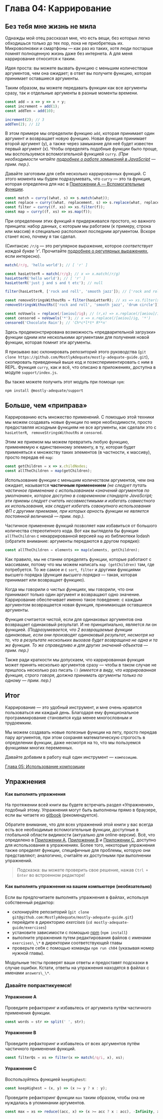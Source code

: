 # Глава 04: Каррирование

## Без тебя мне жизнь не мила

Однажды мой отец рассказал мне, что есть вещи, без которых легко обходишься только до тех пор, пока не приобретешь их. Микроволновки и смартфоны — как раз из таких, хотя люди постарше помнят полноценную жизнь даже без интернета. А для меня каррирование относится к таким.

Идея проста: вы можете вызвать функцию с меньшим количеством аргументов, чем она ожидает; в ответ вы получите функцию, которая принимает оставшиеся аргументы.

Таким образом, вы можете передавать функции как все аргументы сразу, так и отдельные аргументы в разные моменты времени.

```js
const add = x => y => x + y;
const increment = add(1);
const addTen = add(10);

increment(2); // 3
addTen(2); // 12
```

В этом примере мы определили функцию `add`, которая принимает один аргумент и возвращает новую функцию. Новая функция принимает второй аргумент (y), а также через замыкание для неё будет известен первый аргумент (x). Чтобы определять подобные функции было проще, мы воспользуемся вспомогательной функцией `curry`. *(При необходимости читайте [подробнее о работе замыканий в JavaScript](https://developer.mozilla.org/ru/docs/Web/JavaScript/Closures) — прим. пер.)*.

Давайте заготовим для себя несколько каррированных функций. С этого момента мы будем подразумевать, что `curry` — это та функция, которая определена для нас в [Приложении A — Вспомогательные функции](appendix_a-ru.md).

```js
const match = curry((what, s) => s.match(what));
const replace = curry((what, replacement, s) => s.replace(what, replacement));
const filter = curry((f, xs) => xs.filter(f));
const map = curry((f, xs) => xs.map(f));
```

При определении этих функций я придерживался простого, но важного принципа: набор данных, с которым мы работаем (к примеру, строка или массив) я специально расположил последним аргументом. Вскоре станет ясно, почему я так сделал.

(Синтаксис `/r/g` — это регулярное выражение, которое _соответствует каждой букве 'r'_. Прочитайте [подробнее о регулярных выражениях](https://developer.mozilla.org/ru/docs/Web/JavaScript/Guide/Regular_Expressions), если интересно).

```js
match(/r/g, 'hello world'); // [ 'r' ]

const hasLetterR = match(/r/g); // x => x.match(/r/g)
hasLetterR('hello world'); // [ 'r' ]
hasLetterR('just j and s and t etc'); // null

filter(hasLetterR, ['rock and roll', 'smooth jazz']); // ['rock and roll']

const removeStringsWithoutRs = filter(hasLetterR); // xs => xs.filter(x => x.match(/r/g))
removeStringsWithoutRs(['rock and roll', 'smooth jazz', 'drum circle']); // ['rock and roll', 'drum circle']

const noVowels = replace(/[aeiou]/ig); // (r,x) => x.replace(/[aeiou]/ig, r)
const censored = noVowels('*'); // x => x.replace(/[aeiou]/ig, '*')
censored('Chocolate Rain'); // 'Ch*c*l*t* R**n'
```

Здесь продемонстрирована возможность «предварительной загрузки» функции одним или несколькими аргументами для получения новой функции, которая помнит эти аргументы.

Я призываю вас склонировать репозиторий этого руководства (`git clone https://github.com/MostlyAdequate/mostly-adequate-guide.git`), скопировать приведенный выше код и поэкспериментировать с ним в REPL. Функция `curry`, как и всё, что описано в приложениях, доступна в модуле `support/index.js`.

Вы также можете получить этот модуль при помощи `npm`:

```
npm install @mostly-adequate/support
```

## Больше, чем «приправа»

Каррированию есть множество применений. С помощью этой техники мы можем создавать новые функции по мере необходимости, просто предоставляя исходным функциям не все аргументы, как сделали это с `hasLetterR`, ` removeStringsWithoutRs` и `censored`.

Этим же приемом мы можем превратить любую функцию, применяемую к единственному элементу, в ту, которая будет применяться к множеству таких элементов (в частности, к массиву), просто передав её `map`:

```js
const getChildren = x => x.childNodes;
const allTheChildren = map(getChildren);
```

Использование функции с меньшим количеством аргументов, чем она ожидает, называется **частичным применением** *(не следует путать частичное применение с использованием «значений аргументов по умолчанию», которое доступно в современном стандарте JavaScript; эти приемы следует считать несовместимыми и избегать совместного их использования, как следует избегать совокупного использования ФП с другими приемами, при которых арность функции не является постоянной величиной — прим. пер.)*.

Частичное применение функций позволяет нам избавиться от большого количества стереотипного кода. Вот как выглядела бы функция `allTheChildren` с некаррированной версией `map` из библиотеки lodash (обратите внимание: аргументы передаются в другом порядке):

```js
const allTheChildren = elements => map(elements, getChildren);
```

Как правило, мы не станем определять функции, которые работают с массивами, потому что мы можем написать `map (getChildren)` там, где потребуется. То же самое и с `sort`,` filter` и другими функциями высшего порядка (*функция высшего порядка* — такая, которая принимает или возвращает функцию).

Когда мы говорили о *чистых функциях*, мы говорили, что они принимают только один аргумент и возвращают одно значение. Каррирование обеспечивает именно такое поведение: с каждым аргументом возвращается новая функция, принимающая оставшиеся аргументы.

Функция считается чистой, если для одинаковых аргументов она возвращает одинаковый результат. И не принципиально, является ли он функцией. *(Подразумевается, что 2 возвращаемые функции одинаковые, если они производят одинаковый результат, несмотря на то, что в результате нескольких вызовов будет возвращена не одна и та же функция. То же справедливо и для других значений-объектов — прим. пер.)*

Также ради краткости мы допускаем, что каррированная функция может принять несколько аргументов сразу — чтобы в таком случае не пришлось несколько раз писать `()` *(имеется в виду, что каррированная функция, строго говоря, должна принимать аргументы только по одному — прим. пер.)*

## Итог

Каррирование — это удобный инструмент, и мне очень нравится пользоваться им каждый день. Благодаря ему функциональное программирование становится куда менее многословным и трудоемким. 

Мы можем создавать новые полезные функции на лету, просто передав пару аргументов, при этом сохраняя математическую строгость в определении функции, даже несмотря на то, что мы пользуемся функциями многих переменных.

Давайте добавим в работу ещё один инструмент — `композицию`.

[Глава 05: Использование композиции](ch05-ru.md)

## Упражнения

#### Как выполнять упражнения

На протяжении всей книги вы будете встречать раздел «Упражнения», подобный этому. Упражнения могут быть
выполнены прямо в браузере, если вы читаете из [gitbook](https://mostly-adequate.gitbooks.io/mostly-adequate-guide/ch04.html#exercises) (рекомендуется).

Обратите внимание, что для всех упражнений этой книги у вас всегда есть все необходимые вспомогательные функции, доступные в глобальной области видимости (актуально для online-версии). Всё, что определено в [Приложении A](appendix_a-ru.md), [Приложении B](appendix_b-ru.md) и [Приложении C](appendix_c-ru.md), доступно для использования в упражнениях. Более того, некоторые упражнения также определят функции, специфичные для проблемы, которую они представляют; аналогично, считайте их доступными при выполнении упражнений.

> Подсказка: вы можете проверить свое решение, нажав `Ctrl + Enter` во встроенном редакторе!

#### Как выполнять упражнения на вашем компьютере (необязательно)

Если вы предпочитаете выполнять упражнения в файлах, используя собственный редактор:

- склонируйте репозиторий (`git clone git@github.com:MostlyAdequate/mostly-adequate-guide.git`)
- перейдите в директорию *exercises* (`cd mostly-adequate-guide/exercises`)
- установите зависимости с помощью [npm](https://docs.npmjs.com/downloading-and-installing-node-js-and-npm) (`npm install`)
- выполните упражнения путем редактирования файлов с именами `exercises\_\*` в директории соответствующей главы
- проверьте себя с помощью команды `npm run ch04` (указывая номер нужной главы).

Модульные тесты проверят ваши ответы и предоставят подсказки в случае ошибки. Кстати, ответы на упражнения находятся в файлах с именами `answers\_\*`.

### Давайте попрактикуемся!

#### Упражнение A

Проведите рефакторинг и избавьтесь от аргумента путём частичного применения функции. 
  
```js  
const words = str => split(' ', str);  
```  

#### Упражнение B

Проведите рефакторинг и избавьтесь от всех аргументов путём частичного применения функций. 

```js  
const filterQs = xs => filter(x => match(/q/i, x), xs);
```  
  
#### Упражнение C

Воспользуйтесь функцией `keepHighest`:

```js  
const keepHighest = (x, y) => (x >= y ? x : y);  
```  
Проведите рефакторинг функции `max` таким образом, чтобы она не нуждалась в упоминании аргументов.
  
```js  
const max = xs => reduce((acc, x) => (x >= acc ? x : acc), -Infinity, xs);  
```  
